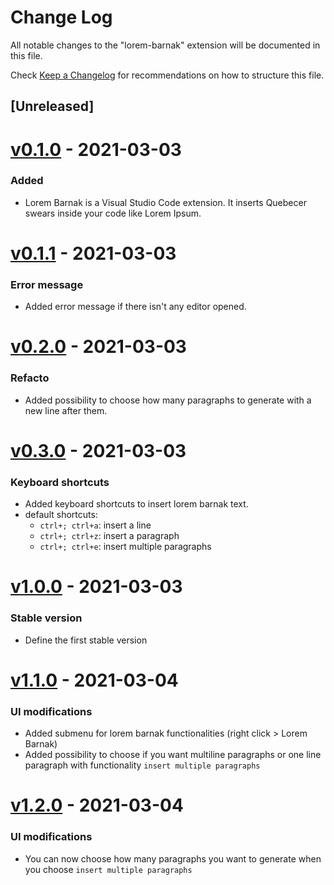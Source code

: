 # Change Log

All notable changes to the "lorem-barnak" extension will be documented in this file.

Check [Keep a Changelog](http://keepachangelog.com/) for recommendations on how to structure this file.

## [Unreleased]

# [v0.1.0] - 2021-03-03
### Added

- Lorem Barnak is a Visual Studio Code extension. It inserts Quebecer swears inside your code like Lorem Ipsum.

# [v0.1.1] - 2021-03-03
### Error message

- Added error message if there isn't any editor opened.

# [v0.2.0] - 2021-03-03
### Refacto

- Added possibility to choose how many paragraphs to generate with a new line after them.

# [v0.3.0] - 2021-03-03
### Keyboard shortcuts

- Added keyboard shortcuts to insert lorem barnak text.
- default shortcuts:
  - `ctrl+; ctrl+a`: insert a line
  - `ctrl+; ctrl+z`: insert a paragraph
  - `ctrl+; ctrl+e`: insert multiple paragraphs

# [v1.0.0] - 2021-03-03
### Stable version

- Define the first stable version

# [v1.1.0] - 2021-03-04
### UI modifications

- Added submenu for lorem barnak functionalities (right click > Lorem Barnak)
- Added possibility to choose if you want multiline paragraphs or one line paragraph with functionality `insert multiple paragraphs`

# [v1.2.0] - 2021-03-04
### UI modifications

- You can now choose how many paragraphs you want to generate when you choose `insert multiple paragraphs`

[v0.1.0]: https://github.com/hecht-a/vscode-lorem-barnak/releases/tag/0.1.0
[v0.1.1]: https://github.com/hecht-a/vscode-lorem-barnak/releases/tag/0.1.1
[v0.2.0]: https://github.com/hecht-a/vscode-lorem-barnak/releases/tag/0.2.0
[v0.3.0]: https://github.com/hecht-a/vscode-lorem-barnak/releases/tag/0.3.0
[v1.0.0]: https://github.com/hecht-a/vscode-lorem-barnak/releases/tag/1.0.0
[v1.1.0]: https://github.com/hecht-a/vscode-lorem-barnak/releases/tag/1.1.0
[v1.2.0]: https://github.com/hecht-a/vscode-lorem-barnak/releases/tag/1.2.0